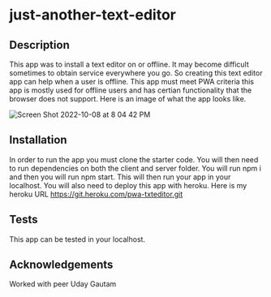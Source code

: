 # just-another-text-editor

## Description
This app was to install a text editor on or offline. It may become difficult sometimes to obtain service
everywhere you go. So creating this text editor app can help when a user is offline. This app must meet PWA criteria this app is
mostly used for offline users and has certian functionality that the browser does not support. Here is an image of what the app looks like.



![Screen Shot 2022-10-08 at 8 04 42 PM](https://user-images.githubusercontent.com/102496344/194735907-f33330d1-fd9b-4809-aa08-70eb3af10b8d.png)


## Installation 
In order to run the app you must clone the starter code. You will then need to run dependencies on both the client and server
folder. You will run npm i and then you will run npm start. This will then run your app in your localhost. You will also need
to deploy this app with heroku. Here is my heroku URL https://git.heroku.com/pwa-txteditor.git

## Tests
This app can be tested in your localhost.

## Acknowledgements
Worked with peer Uday Gautam
